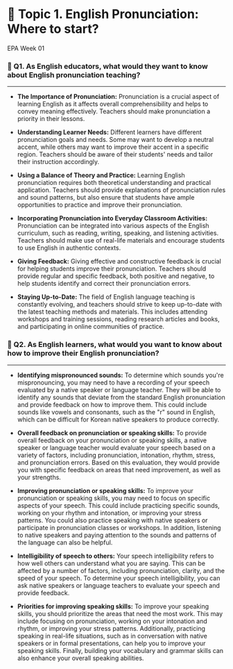 # 🌿 Topic 1. English Pronunciation: Where to start?
EPA Week 01

### 🍅 Q1. As English educators, what would they want to know about English pronunciation teaching?  
---
+ **The Importance of Pronunciation:** Pronunciation is a crucial aspect of learning English as it affects overall comprehensibility and helps to convey meaning effectively. Teachers should make pronunciation a priority in their lessons.

+ **Understanding Learner Needs:** Different learners have different pronunciation goals and needs. Some may want to develop a neutral accent, while others may want to improve their accent in a specific region. Teachers should be aware of their students' needs and tailor their instruction accordingly.

+ **Using a Balance of Theory and Practice:** Learning English pronunciation requires both theoretical understanding and practical application. Teachers should provide explanations of pronunciation rules and sound patterns, but also ensure that students have ample opportunities to practice and improve their pronunciation.

+ **Incorporating Pronunciation into Everyday Classroom Activities:** Pronunciation can be integrated into various aspects of the English curriculum, such as reading, writing, speaking, and listening activities. Teachers should make use of real-life materials and encourage students to use English in authentic contexts.

+ **Giving Feedback:** Giving effective and constructive feedback is crucial for helping students improve their pronunciation. Teachers should provide regular and specific feedback, both positive and negative, to help students identify and correct their pronunciation errors.

+ **Staying Up-to-Date:** The field of English language teaching is constantly evolving, and teachers should strive to keep up-to-date with the latest teaching methods and materials. This includes attending workshops and training sessions, reading research articles and books, and participating in online communities of practice.


### 🍅 Q2. As English learners, what would you want to know about how to improve their English pronunciation?  
---
+ **Identifying mispronounced sounds:** To determine which sounds you're mispronouncing, you may need to have a recording of your speech evaluated by a native speaker or language teacher. They will be able to identify any sounds that deviate from the standard English pronunciation and provide feedback on how to improve them. This could include sounds like vowels and consonants, such as the "r" sound in English, which can be difficult for Korean native speakers to produce correctly.

+ **Overall feedback on pronunciation or speaking skills:** To provide overall feedback on your pronunciation or speaking skills, a native speaker or language teacher would evaluate your speech based on a variety of factors, including pronunciation, intonation, rhythm, stress, and pronunciation errors. Based on this evaluation, they would provide you with specific feedback on areas that need improvement, as well as your strengths.

+ **Improving pronunciation or speaking skills:** To improve your pronunciation or speaking skills, you may need to focus on specific aspects of your speech. This could include practicing specific sounds, working on your rhythm and intonation, or improving your stress patterns. You could also practice speaking with native speakers or participate in pronunciation classes or workshops. In addition, listening to native speakers and paying attention to the sounds and patterns of the language can also be helpful.

+ **Intelligibility of speech to others:** Your speech intelligibility refers to how well others can understand what you are saying. This can be affected by a number of factors, including pronunciation, clarity, and the speed of your speech. To determine your speech intelligibility, you can ask native speakers or language teachers to evaluate your speech and provide feedback.

+ **Priorities for improving speaking skills:** To improve your speaking skills, you should prioritize the areas that need the most work. This may include focusing on pronunciation, working on your intonation and rhythm, or improving your stress patterns. Additionally, practicing speaking in real-life situations, such as in conversation with native speakers or in formal presentations, can help you to improve your speaking skills. Finally, building your vocabulary and grammar skills can also enhance your overall speaking abilities.


